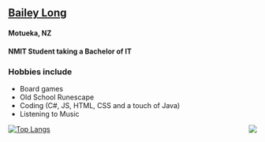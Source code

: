 ## <a target="_blank" href="https://bailey-long.github.io/redirect.html">Bailey Long</a>
<!-- HI -->
#### Motueka, NZ
#### NMIT Student taking a Bachelor of IT
### Hobbies include
- Board games
- Old School Runescape
- Coding (C#, JS, HTML, CSS and a touch of Java)
- Listening to Music 

<img src="https://i.imgur.com/E1O7mVF.gif" align="right" margin-bottom="30px">
   
[![Top Langs](https://github-readme-stats.vercel.app/api/top-langs/?username=bailey-long&show_icons=true&theme=radical)](https://github.com/anuraghazra/github-readme-stats)
